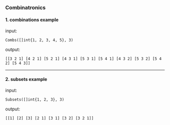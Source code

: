 ### Combinatronics



#### 1. combinations example

input:

```
Combs([]int{1, 2, 3, 4, 5}, 3)
```

output:

```
[[3 2 1] [4 2 1] [5 2 1] [4 3 1] [5 3 1] [5 4 1] [4 3 2] [5 3 2] [5 4 2] [5 4 3]]
```

---



#### 2. subsets example

input:

```
Subsets([]int{1, 2, 3}, 3)
```

output:

```
[[1] [2] [3] [2 1] [3 1] [3 2] [3 2 1]]
```


